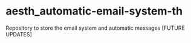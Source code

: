 # aesth_automatic-email-system-th
Repository to store the email system and automatic messages [FUTURE UPDATES]
